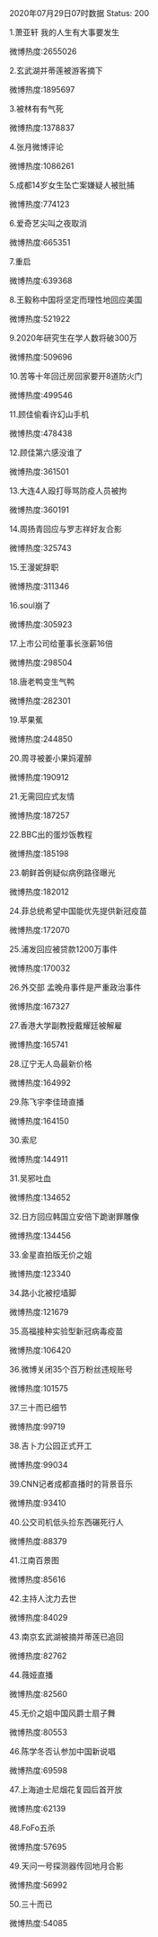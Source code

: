 2020年07月29日07时数据
Status: 200

1.萧亚轩 我的人生有大事要发生

微博热度:2655026

2.玄武湖并蒂莲被游客摘下

微博热度:1895697

3.被林有有气死

微博热度:1378837

4.张月微博评论

微博热度:1086261

5.成都14岁女生坠亡案嫌疑人被批捕

微博热度:774123

6.爱奇艺尖叫之夜取消

微博热度:665351

7.重启

微博热度:639368

8.王毅称中国将坚定而理性地回应美国

微博热度:521922

9.2020年研究生在学人数将破300万

微博热度:509696

10.苦等十年回迁房回家要开8道防火门

微博热度:499546

11.顾佳偷看许幻山手机

微博热度:478438

12.顾佳第六感没谁了

微博热度:361501

13.大连4人殴打辱骂防疫人员被拘

微博热度:360191

14.周扬青回应与罗志祥好友合影

微博热度:325743

15.王漫妮辞职

微博热度:311346

16.soul崩了

微博热度:305923

17.上市公司给董事长涨薪16倍

微博热度:298504

18.唐老鸭变生气鸭

微博热度:282301

19.苹果蕉

微博热度:244850

20.周寻被姜小果妈灌醉

微博热度:190912

21.无需回应式友情

微博热度:187257

22.BBC出的蛋炒饭教程

微博热度:185198

23.朝鲜首例疑似病例路径曝光

微博热度:182012

24.菲总统希望中国能优先提供新冠疫苗

微博热度:172070

25.浦发回应被贷款1200万事件

微博热度:170032

26.外交部 孟晚舟事件是严重政治事件

微博热度:167327

27.香港大学副教授戴耀廷被解雇

微博热度:165741

28.辽宁无人岛最新价格

微博热度:164992

29.陈飞宇李佳琦直播

微博热度:164150

30.索尼

微博热度:144911

31.吴邪吐血

微博热度:134652

32.日方回应韩国立安倍下跪谢罪雕像

微博热度:134456

33.金星直拍版无价之姐

微博热度:123340

34.路小北被挖墙脚

微博热度:121679

35.高福接种实验型新冠病毒疫苗

微博热度:106420

36.微博关闭35个百万粉丝违规账号

微博热度:101575

37.三十而已细节

微博热度:99719

38.吉卜力公园正式开工

微博热度:99034

39.CNN记者成都直播时的背景音乐

微博热度:93410

40.公交司机低头捡东西碾死行人

微博热度:88379

41.江南百景图

微博热度:85616

42.主持人沈力去世

微博热度:84029

43.南京玄武湖被摘并蒂莲已追回

微博热度:82762

44.薇娅直播

微博热度:82560

45.无价之姐中国风爵士扇子舞

微博热度:80553

46.陈学冬否认参加中国新说唱

微博热度:69598

47.上海迪士尼烟花复园后首开放

微博热度:62139

48.FoFo五杀

微博热度:57695

49.天问一号探测器传回地月合影

微博热度:56992

50.三十而已

微博热度:54085

